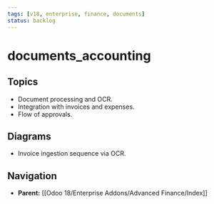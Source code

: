 ```yaml
---
tags: [v18, enterprise, finance, documents]
status: backlog
---
```

# documents_accounting

## Topics
- Document processing and OCR.
- Integration with invoices and expenses.
- Flow of approvals.

## Diagrams
- Invoice ingestion sequence via OCR.






## Navigation
- **Parent:** [[Odoo 18/Enterprise Addons/Advanced Finance/Index]]
